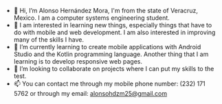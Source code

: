 - 👋 Hi, I’m Alonso Hernández Mora, I'm from the state of Veracruz, Mexico. I am a computer systems engineering student.
- 👀 I am interested in learning new things, especially things that have to do with mobile and web development. I am also interested in improving many of the skills I have.
- 🌱 I’m currently learning to create mobile applications with Android Studio and the Kotlin programming language. Another thing that I am learning is to develop responsive web pages.
- 💞️ I’m looking to collaborate on projects where I can put my skills to the test.
- 📫 You can contact me through my mobile phone number: (232) 171 5762 or through my email: alonsohdzm25@gmail.com

